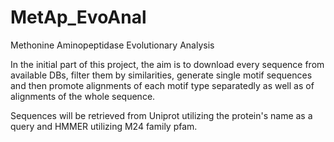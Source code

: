 # MetAp_EvoAnal
Methonine Aminopeptidase Evolutionary Analysis

In the initial part of this project, the aim is to download every sequence
from available DBs, filter them by similarities, generate single motif 
sequences and then promote alignments of each motif type separatedly as well 
as of alignments of the whole sequence.

Sequences will be retrieved from Uniprot utilizing the protein's name as a
query and HMMER utilizing M24 family pfam.
